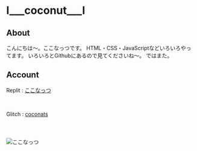 # l___coconut___l
<h2>About</h2>
こんにちは～。ここなっつです。
HTML・CSS・JavaScriptなどいろいろやってます。
いろいろとGithubにあるので見てくださいね～。
ではまた。

<h2>Account</h2>
<p>Replit  :  <a href="https://replit.com/@coconats">ここなっつ</a></p><br>
<p style="padding-bottom:10px;">Glitch  :  <a href="https://glitchcoconats">coconats</a></p><br>

![ここなっつ](https://uploda1.ysklog.net/uploda/96a1699184.png
 "I am coconats")
